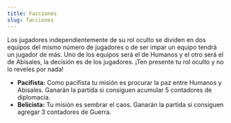```yaml
---
title: Facciones
slug: facciones
---
```

Los jugadores independientemente de su rol oculto se dividen en dos equipos del mismo número de jugadores o de ser impar un equipo tendrá un jugador de más. Uno de los equipos será el de Humanos y el otro será el de Abisales, la decisión es de los jugadores. ¡Ten presente tu rol oculto y no lo reveles por nada! <Br>

- <b>Pacifista:</b> Como pacifista tu misión es procurar la paz entre Humanos y Abisales. Ganarán la partida si consiguen acumular 5 contadores de diplomacia.
- <b>Belicista:</b> Tu misión es sembrar el caos. Ganarán la partida si consiguen agregar 3 contadores de Guerra.

